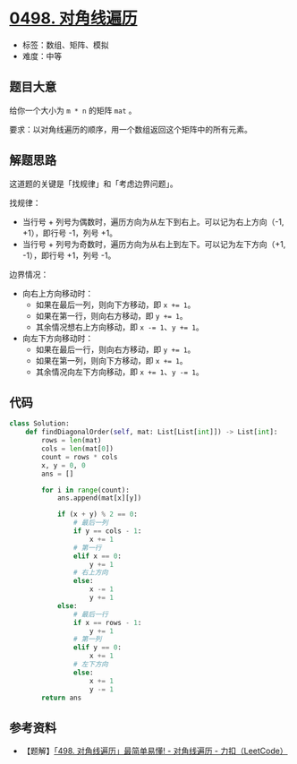 # [0498. 对角线遍历](https://leetcode.cn/problems/diagonal-traverse/)

- 标签：数组、矩阵、模拟
- 难度：中等

## 题目大意

给你一个大小为 `m * n` 的矩阵 `mat` 。

要求：以对角线遍历的顺序，用一个数组返回这个矩阵中的所有元素。

## 解题思路

这道题的关键是「找规律」和「考虑边界问题」。

找规律：

- 当行号 + 列号为偶数时，遍历方向为从左下到右上。可以记为右上方向（-1, +1），即行号 -1，列号 +1。
- 当行号 + 列号为奇数时，遍历方向为从右上到左下。可以记为左下方向（+1, -1），即行号 +1，列号 -1。

边界情况：

- 向右上方向移动时：
  - 如果在最后一列，则向下方移动，即 `x += 1`。
  - 如果在第一行，则向右方移动，即 `y += 1`。
  - 其余情况想右上方向移动，即 `x -= 1`、`y += 1`。
- 向左下方向移动时：
  - 如果在最后一行，则向右方移动，即 `y += 1`。
  - 如果在第一列，则向下方移动，即 `x += 1`。
  - 其余情况向左下方向移动，即 `x += 1`、`y -= 1`。

## 代码

```Python
class Solution:
    def findDiagonalOrder(self, mat: List[List[int]]) -> List[int]:
        rows = len(mat)
        cols = len(mat[0])
        count = rows * cols
        x, y = 0, 0
        ans = []

        for i in range(count):
            ans.append(mat[x][y])

            if (x + y) % 2 == 0:
                # 最后一列
                if y == cols - 1:
                    x += 1
                # 第一行
                elif x == 0:
                    y += 1
                # 右上方向
                else:
                    x -= 1
                    y += 1
            else:
                # 最后一行
                if x == rows - 1:
                    y += 1
                # 第一列
                elif y == 0:
                    x += 1
                # 左下方向
                else:
                    x += 1
                    y -= 1
        return ans
```

## 参考资料

- 【题解】[「498. 对角线遍历」最简单易懂! - 对角线遍历 - 力扣（LeetCode）](https://leetcode.cn/problems/diagonal-traverse/solution/498-dui-jiao-xian-bian-li-zui-jian-dan-y-ibu3/)


